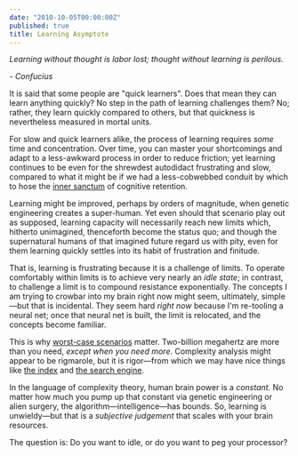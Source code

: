 ```yaml
---
date: "2010-10-05T00:00:00Z"
published: true
title: Learning Asymptote
---
```


<i>Learning without thought is labor lost; thought without learning is perilous.</i>

<i>- Confucius</i>

It is said that some people are "quick learners". Does that mean they can learn anything quickly? No step in the path of learning challenges them? No; rather, they learn quickly compared to others, but that quickness is nevertheless measured in mortal units.

For slow and quick learners alike, the process of learning requires <i>some</i> time and concentration. Over time, you can master your shortcomings and adapt to a less-awkward process in order to reduce friction; yet learning continues to be even for the shrewdest autodidact frustrating and slow, compared to what it might be if we had a less-cobwebbed conduit by which to hose the <a href="http://en.wikipedia.org/wiki/Hippocampus">inner sanctum</a> of cognitive retention.

Learning might be improved, perhaps by orders of magnitude, when genetic engineering creates a super-human. Yet even should that scenario play out as supposed, learning capacity will necessarily reach new limits which, hitherto unimagined, thenceforth become the status quo; and though the supernatural humans of that imagined future regard us with pity, even for them learning quickly settles into its habit of frustration and finitude.

That is, learning is frustrating because it is a challenge of limits. To operate comfortably within limits is to achieve very nearly an <i>idle state</i>; in contrast, to challenge a limit is to compound resistance exponentially. The concepts I am trying to crowbar into my brain right now might seem, ultimately, simple—but that is incidental. They seem hard <i>right now</i> because I'm re-tooling a neural net; once that neural net is built, the limit is relocated, and the concepts become familiar.

This is why <a href="http://en.wikipedia.org/wiki/Computational_complexity_theory">worst-case scenarios</a> matter. Two-billion megahertz are more than you need, <i>except when you need more</i>. Complexity analysis might appear to be rigmarole, but it is rigor—from which we may have nice things like <a href="http://en.wikipedia.org/wiki/Hash_function">the index</a> and <a href="http://www.google.com/">the search engine</a>.

In the language of complexity theory, human brain power is a <i>constant.</i> No matter how much you pump up that constant via genetic engineering or alien surgery, the algorithm—intelligence—has bounds. So, learning is unwieldy—but that is a _subjective judgement_ that scales with your brain resources.

The question is: Do you want to idle, or do you want to peg your processor?
